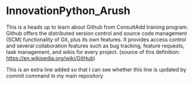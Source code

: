 # InnovationPython_Arush
This is a heads up to learn about Github from ConsultAdd training program.
Github offers the distributed version control and source code management (SCM) functionality of Git, plus its own features. It provides access control and several collaboration features such as bug tracking, feature requests, task management, and wikis for every project. (source of this definition: https://en.wikipedia.org/wiki/GitHub)

This is an extra line added so that I can see whether this line is updated by commit command in my main repository
